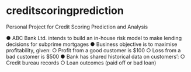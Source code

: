 # creditscoringprediction
Personal Project for Credit Scoring Prediction and Analysis

● ABC Bank Ltd. intends to build an in-house risk model to make lending
decisions for subprime mortgages
● Business objective is to maximise profitability, given:
○ Profit from a good customer is $100
○ Loss from a bad customer is $500
● Bank has shared historical data on customers’:
○ Credit bureau records
○ Loan outcomes (paid off or bad loan)
